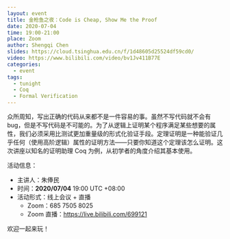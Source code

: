 ```yaml
---
layout: event
title: 金枪鱼之夜：Code is Cheap, Show Me the Proof
date: 2020-07-04
time: 19:00-21:00
place: Zoom
author: Shengqi Chen
slides: https://cloud.tsinghua.edu.cn/f/1d48605d25524df59cd0/
video: https://www.bilibili.com/video/bv1Jv411B77E
categories:
  - event
tags:
  - tunight
  - Coq
  - Formal Verification
---
```


众所周知，写出正确的代码从来都不是一件容易的事。虽然不写代码就不会有bug，但是不写代码是不可能的。为了从逻辑上证明某个程序满足某些想要的属性，我们必须采用比测试更加重量级的形式化验证手段。定理证明是一种能验证几乎任何（使用高阶逻辑）属性的证明方法——只要你知道这个定理该怎么证明。这次讲座以知名的证明助理 Coq 为例，从初学者的角度介绍其基本使用。

<!--more-->

活动信息：

* 主讲人：朱俸民
* 时间：**2020/07/04** 19:00 UTC +08:00
* 活动形式：线上会议 + 直播
  * Zoom：685 7505 8025
  * Zoom 直播：https://live.bilibili.com/699121

欢迎一起来玩！
